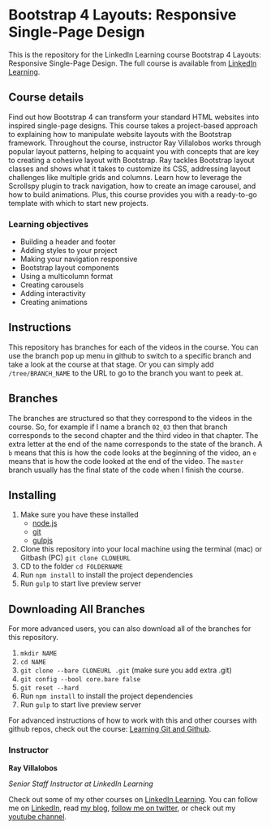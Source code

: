 # Bootstrap 4 Layouts: Responsive Single-Page Design
This is the repository for the LinkedIn Learning course Bootstrap 4 Layouts: Responsive Single-Page Design. The full course is available from [LinkedIn Learning][lil-course-url].

## Course details
Find out how Bootstrap 4 can transform your standard HTML websites into inspired single-page designs. This course takes a project-based approach to explaining how to manipulate website layouts with the Bootstrap framework. Throughout the course, instructor Ray Villalobos works through popular layout patterns, helping to acquaint you with concepts that are key to creating a cohesive layout with Bootstrap. Ray tackles Bootstrap layout classes and shows what it takes to customize its CSS, addressing layout challenges like multiple grids and columns. Learn how to leverage the Scrollspy plugin to track navigation, how to create an image carousel, and how to build animations. Plus, this course provides you with a ready-to-go template with which to start new projects.

### Learning objectives
- Building a header and footer
- Adding styles to your project
- Making your navigation responsive
- Bootstrap layout components
- Using a multicolumn format
- Creating carousels
- Adding interactivity
- Creating animations

## Instructions
This repository has branches for each of the videos in the course. You can use the branch pop up menu in github to switch to a specific branch and take a look at the course at that stage. Or you can simply add `/tree/BRANCH_NAME` to the URL to go to the branch you want to peek at.

## Branches

The branches are structured so that they correspond to the videos in the course. So, for example if I name a branch `02_03` then that branch corresponds to the second chapter and the third video in that chapter. The extra letter at the end of the name corresponds to the state of the branch. A `b` means that this is how the code looks at the beginning of the video, an `e` means that is how the code looked at the end of the video. The `master` branch usually has the final state of the code when I finish the course.

## Installing

1.  Make sure you have these installed
    - [node.js](http://nodejs.org/)
    - [git](http://git-scm.com/)
    - [gulpjs](https://gulpjs.com/)
1.  Clone this repository into your local machine using the terminal (mac) or Gitbash (PC) `git clone CLONEURL`
1.  CD to the folder `cd FOLDERNAME`
1.  Run `npm install` to install the project dependencies
1.  Run `gulp` to start live preview server

## Downloading All Branches

For more advanced users, you can also download all of the branches for this repository.

1.  `mkdir NAME`
1.  `cd NAME`
1.  `git clone --bare CLONEURL .git` (make sure you add extra .git)
1.  `git config --bool core.bare false`
1.  `git reset --hard`
1.  Run `npm install` to install the project dependencies
1.  Run `gulp` to start live preview server

For advanced instructions of how to work with this and other courses with github repos, check out the course: [Learning Git and Github](https://linkedin-learning.pxf.io/c/1252977/449670/8005?subId1=githubrepo&u=https%3A%2F%2Fwww.linkedin.com%2Flearning%2Flearning-git-and-github).

### Instructor

**Ray Villalobos**

_Senior Staff Instructor at LinkedIn Learning_

Check out some of my other courses on [LinkedIn Learning](https://linkedin-learning.pxf.io/c/1252977/449670/8005?subId1=githubrepo&u=https%3A%2F%2Fwww.linkedin.com%2Flearning%2Finstructors%2Fray-villalobos). You can follow me on [LinkedIn](https://www.linkedin.com/in/planetoftheweb/), read [my blog](http://raybo.org), [follow me on twitter](http://twitter.com/planetoftheweb), or check out my [youtube channel](http://youtube.com/planetoftheweb).

[lil-course-url]: https://www.linkedin.com/learning/bootstrap-4-layouts-responsive-single-page-design

